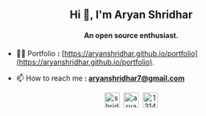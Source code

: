 <h2 align="center">Hi 👋, I'm Aryan Shridhar</h2>
<h4 align="center">An open source enthusiast.</h4>

- 👨‍💻 Portfolio **:** [https://aryanshridhar.github.io/portfolio](https://aryanshridhar.github.io/portfolio).

- 📫 How to reach me **: aryanshridhar7@gmail.com**

<p align="center">
<a href="https://twitter.com/shridhararyan" target="blank"><img align="center" src="https://cdn.jsdelivr.net/npm/simple-icons@3.0.1/icons/twitter.svg" alt="shridhararyan" height="30" width="30" /></a>&nbsp;
<a href="https://linkedin.com/in/aryan-shridhar-b3a44b19a" target="blank"><img align="center" src="https://cdn.jsdelivr.net/npm/simple-icons@3.0.1/icons/linkedin.svg" alt="aryan-shridhar-b3a44b19a" height="30" width="30" /></a>&nbsp;
<a href="https://stackoverflow.com/users/13148815" target="blank"><img align="center" src="https://cdn.jsdelivr.net/npm/simple-icons@3.0.1/icons/stackoverflow.svg" alt="13148815" height="30" width="30" /></a>
</p>
